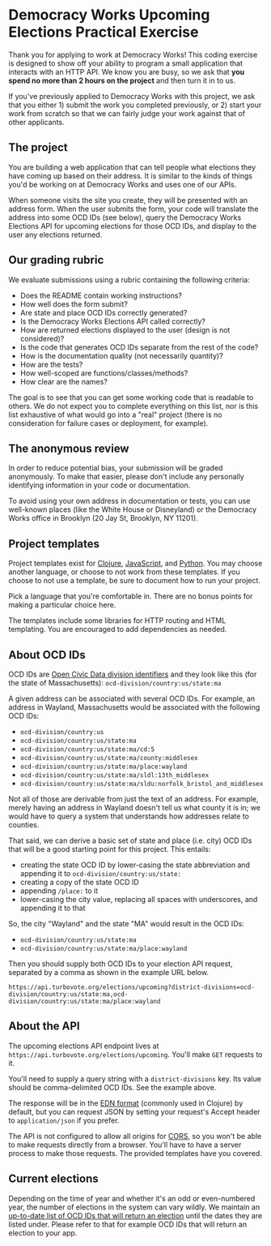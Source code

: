 # Democracy Works Upcoming Elections Practical Exercise

Thank you for applying to work at Democracy Works! This coding exercise is
designed to show off your ability to program a small application that interacts
with an HTTP API. We know you are busy, so we ask that **you spend no more than
2 hours on the project** and then turn it in to us.

If you've previously applied to Democracy Works with this project, we ask that
you either 1) submit the work you completed previously, or 2) start your work
from scratch so that we can fairly judge your work against that of other
applicants.

## The project

You are building a web application that can tell people what elections they have
coming up based on their address. It is similar to the kinds of things you'd be
working on at Democracy Works and uses one of our APIs.

When someone visits the site you create, they will be presented with an address
form. When the user submits the form, your code will translate the address into
some OCD IDs (see below), query the Democracy Works Elections API for upcoming
elections for those OCD IDs, and display to the user any elections returned.

## Our grading rubric

We evaluate submissions using a rubric containing the following criteria:

* Does the README contain working instructions?
* How well does the form submit?
* Are state and place OCD IDs correctly generated?
* Is the Democracy Works Elections API called correctly?
* How are returned elections displayed to the user (design is not considered)?
* Is the code that generates OCD IDs separate from the rest of the code?
* How is the documentation quality (not necessarily quantity)?
* How are the tests?
* How well-scoped are functions/classes/methods?
* How clear are the names?

The goal is to see that you can get some working code that is readable to
others. We do not expect you to complete everything on this list, nor is this
list exhaustive of what would go into a "real" project (there is no
consideration for failure cases or deployment, for example).

## The anonymous review

In order to reduce potential bias, your submission will be graded anonymously.
To make that easier, please don't include any personally identifying information
in your code or documentation.

To avoid using your own address in documentation or tests, you can use
well-known places (like the White House or Disneyland) or the Democracy Works
office in Brooklyn (20 Jay St, Brooklyn, NY 11201).

## Project templates

Project templates exist for [Clojure][clojure-template],
[JavaScript][javascript-template], and [Python][python-template]. You may choose
another language, or choose to not work from these templates. If you choose to
not use a template, be sure to document how to run your project.

Pick a language that you're comfortable in. There are no bonus points for making
a particular choice here.

The templates include some libraries for HTTP routing and HTML templating. You
are encouraged to add dependencies as needed.

## About OCD IDs

OCD IDs are [Open Civic Data division identifiers][ocd-ids] and they look like
this (for the state of Massachusetts): `ocd-division/country:us/state:ma`

A given address can be associated with several OCD IDs. For example, an address
in Wayland, Massachusetts would be associated with the following OCD IDs:

* `ocd-division/country:us`
* `ocd-division/country:us/state:ma`
* `ocd-division/country:us/state:ma/cd:5`
* `ocd-division/country:us/state:ma/county:middlesex`
* `ocd-division/country:us/state:ma/place:wayland`
* `ocd-division/country:us/state:ma/sldl:13th_middlesex`
* `ocd-division/country:us/state:ma/sldu:norfolk_bristol_and_middlesex`

Not all of those are derivable from just the text of an address. For example,
merely having an address in Wayland doesn't tell us what county it is in; we
would have to query a system that understands how addresses relate to counties.

That said, we can derive a basic set of state and place (i.e. city) OCD IDs that
will be a good starting point for this project. This entails:

* creating the state OCD ID by lower-casing the state abbreviation and
  appending it to `ocd-division/country:us/state:`
* creating a copy of the state OCD ID
* appending `/place:` to it
* lower-casing the city value, replacing all spaces with underscores,
  and appending it to that

So, the city "Wayland" and the state "MA" would result in the OCD IDs:

* `ocd-division/country:us/state:ma`
* `ocd-division/country:us/state:ma/place:wayland`

Then you should supply both OCD IDs to your election API request, separated by a
comma as shown in the example URL below.

```
https://api.turbovote.org/elections/upcoming?district-divisions=ocd-division/country:us/state:ma,ocd-division/country:us/state:ma/place:wayland
```

## About the API

The upcoming elections API endpoint lives at
`https://api.turbovote.org/elections/upcoming`. You'll make `GET` requests to
it.

You'll need to supply a query string with a `district-divisions` key. Its value
should be comma-delimited OCD IDs. See the example above.

The response will be in the [EDN format][edn] (commonly used in Clojure) by
default, but you can request JSON by setting your request's Accept header to
`application/json` if you prefer.

The API is not configured to allow all origins for [CORS][cors], so you won't be
able to make requests directly from a browser. You'll have to have a server
process to make those requests. The provided templates have you covered.

## Current elections

Depending on the time of year and whether it's an odd or even-numbered year, the
number of elections in the system can vary wildly. We maintain an [up-to-date
list of OCD IDs that will return an election][upcoming-elections] until the
dates they are listed under. Please refer to that for example OCD IDs that will
return an election to your app.

[ocd-ids]: http://opencivicdata.readthedocs.io/en/latest/data/datatypes.html
[edn]: https://github.com/edn-format/edn
[upcoming-elections]: https://github.com/democracyworks/dw-practical-upcoming-elections/wiki/Upcoming-Elections
[cors]: https://developer.mozilla.org/en-US/docs/Web/HTTP/CORS

[clojure-template]: https://github.com/democracyworks/dw-practical-upcoming-elections/tree/master/clojure
[javascript-template]: https://github.com/democracyworks/dw-practical-upcoming-elections/tree/master/javascript
[python-template]: https://github.com/democracyworks/dw-practical-upcoming-elections/tree/master/python
